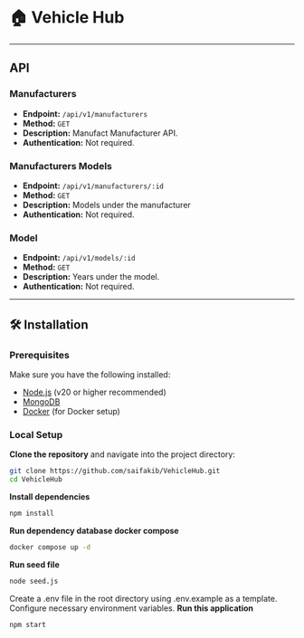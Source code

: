 # 🏠 Vehicle Hub
---

## API

### Manufacturers

- **Endpoint:** `/api/v1/manufacturers`
- **Method:** `GET`
- **Description:**  Manufact Manufacturer API.
- **Authentication:** Not required.

### Manufacturers Models

- **Endpoint:** `/api/v1/manufacturers/:id`
- **Method:** `GET`
- **Description:** Models under the manufacturer
- **Authentication:** Not required.

### Model

- **Endpoint:** `/api/v1/models/:id`
- **Method:** `GET`
- **Description:** Years under the model.
- **Authentication:** Not required.

---

## 🛠️ Installation

### Prerequisites
Make sure you have the following installed:
- [Node.js](https://nodejs.org/) (v20 or higher recommended)
- [MongoDB](https://www.mongodb.com/try/download/community)
- [Docker](https://www.docker.com/) (for Docker setup)

### Local Setup

**Clone the repository** and navigate into the project directory:
   ```bash
   git clone https://github.com/saifakib/VehicleHub.git
   cd VehicleHub
   ```
**Install dependencies**
   ```bash
   npm install
   ```
**Run dependency database docker compose**
   ```bash
   docker compose up -d
   ```
**Run seed file**
   ```bash
   node seed.js
   ```
Create a .env file in the root directory using .env.example as a template. Configure necessary environment variables.
**Run this application**
   ```bash
   npm start
   ```

